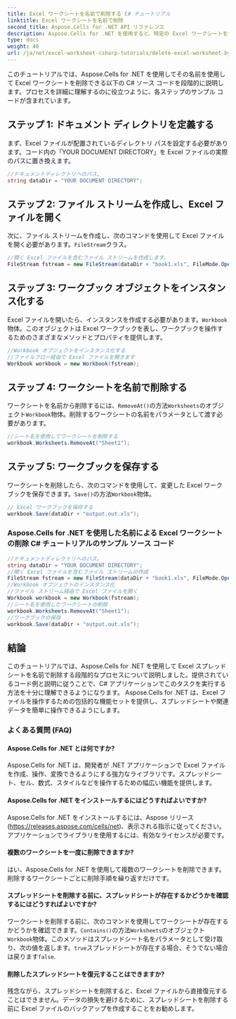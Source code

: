 ```yaml
---
title: Excel ワークシートを名前で削除する C# チュートリアル
linktitle: Excel ワークシートを名前で削除
second_title: Aspose.Cells for .NET API リファレンス
description: Aspose.Cells for .NET を使用すると、特定の Excel ワークシートを名前で簡単に削除できます。コード例を含む詳細なチュートリアル。
type: docs
weight: 40
url: /ja/net/excel-worksheet-csharp-tutorials/delete-excel-worksheet-by-name-csharp-tutorial/
---
```

このチュートリアルでは、Aspose.Cells for .NET を使用してその名前を使用して Excel ワークシートを削除できる以下の C# ソース コードを段階的に説明します。プロセスを詳細に理解するのに役立つように、各ステップのサンプル コードが含まれています。

## ステップ 1: ドキュメント ディレクトリを定義する

まず、Excel ファイルが配置されているディレクトリ パスを設定する必要があります。コード内の「YOUR DOCUMENT DIRECTORY」を Excel ファイルの実際のパスに置き換えます。

```csharp
//ドキュメントディレクトリへのパス。
string dataDir = "YOUR DOCUMENT DIRECTORY";
```

## ステップ 2: ファイル ストリームを作成し、Excel ファイルを開く

次に、ファイル ストリームを作成し、次のコマンドを使用して Excel ファイルを開く必要があります。`FileStream`クラス。

```csharp
//開く Excel ファイルを含むファイル ストリームを作成します。
FileStream fstream = new FileStream(dataDir + "book1.xls", FileMode.Open);
```

## ステップ 3: ワークブック オブジェクトをインスタンス化する

Excel ファイルを開いたら、インスタンスを作成する必要があります。`Workbook`物体。このオブジェクトは Excel ワークブックを表し、ワークブックを操作するためのさまざまなメソッドとプロパティを提供します。

```csharp
//Workbook オブジェクトをインスタンス化する
//ファイルフロー経由で Excel ファイルを開きます
Workbook workbook = new Workbook(fstream);
```

## ステップ 4: ワークシートを名前で削除する

ワークシートを名前から削除するには、`RemoveAt()`の方法`Worksheets`のオブジェクト`Workbook`物体。削除するワークシートの名前をパラメータとして渡す必要があります。

```csharp
//シート名を使用してワークシートを削除する
workbook.Worksheets.RemoveAt("Sheet1");
```

## ステップ 5: ワークブックを保存する

ワークシートを削除したら、次のコマンドを使用して、変更した Excel ワークブックを保存できます。`Save()`の方法`Workbook`物体。

```csharp
// Excel ワークブックを保存する
workbook.Save(dataDir + "output.out.xls");
```


### Aspose.Cells for .NET を使用した名前による Excel ワークシートの削除 C# チュートリアルのサンプル ソース コード 
```csharp
//ドキュメントディレクトリへのパス。
string dataDir = "YOUR DOCUMENT DIRECTORY";
//開く Excel ファイルを含むファイル ストリームの作成
FileStream fstream = new FileStream(dataDir + "book1.xls", FileMode.Open);
//Workbook オブジェクトのインスタンス化
//ファイル ストリーム経由で Excel ファイルを開く
Workbook workbook = new Workbook(fstream);
//シート名を使用したワークシートの削除
workbook.Worksheets.RemoveAt("Sheet1");
//ワークブックの保存
workbook.Save(dataDir + "output.out.xls");
```

## 結論

このチュートリアルでは、Aspose.Cells for .NET を使用して Excel スプレッドシートを名前で削除する段階的なプロセスについて説明しました。提供されているコード例と説明に従うことで、C# アプリケーションでこのタスクを実行する方法を十分に理解できるようになります。 Aspose.Cells for .NET は、Excel ファイルを操作するための包括的な機能セットを提供し、スプレッドシートや関連データを簡単に操作できるようにします。

### よくある質問 (FAQ)

#### Aspose.Cells for .NET とは何ですか?

Aspose.Cells for .NET は、開発者が .NET アプリケーションで Excel ファイルを作成、操作、変換できるようにする強力なライブラリです。スプレッドシート、セル、数式、スタイルなどを操作するための幅広い機能を提供します。

#### Aspose.Cells for .NET をインストールするにはどうすればよいですか?

Aspose.Cells for .NET をインストールするには、Aspose リリース (https://releases.aspose.com/cells/net)、表示される指示に従ってください。アプリケーションでライブラリを使用するには、有効なライセンスが必要です。

#### 複数のワークシートを一度に削除できますか?

はい、Aspose.Cells for .NET を使用して複数のワークシートを削除できます。削除するワークシートごとに削除手順を繰り返すだけです。

#### スプレッドシートを削除する前に、スプレッドシートが存在するかどうかを確認するにはどうすればよいですか?

ワークシートを削除する前に、次のコマンドを使用してワークシートが存在するかどうかを確認できます。`Contains()`の方法`Worksheets`のオブジェクト`Workbook`物体。このメソッドはスプレッドシート名をパラメータとして受け取り、次の値を返します。`true`スプレッドシートが存在する場合、そうでない場合は戻ります`false`.

#### 削除したスプレッドシートを復元することはできますか?

残念ながら、スプレッドシートを削除すると、Excel ファイルから直接復元することはできません。データの損失を避けるために、スプレッドシートを削除する前に Excel ファイルのバックアップを作成することをお勧めします。